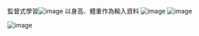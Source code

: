 監督式學習![image](https://user-images.githubusercontent.com/76472326/194503033-d5ca8413-b656-4a76-ad77-1311723648a4.png)
以身高、體重作為輸入資料
![image](https://user-images.githubusercontent.com/76472326/194503078-ced3e1bc-059d-4613-84f8-c65e2d6f0c86.png)
![image](https://user-images.githubusercontent.com/76472326/194503108-394ea4b6-7e03-4637-bc4c-b8bda2bb2431.png)

![image](https://user-images.githubusercontent.com/76472326/194503176-6085169a-900f-4700-a3e8-0ec77b1ccf75.png)
